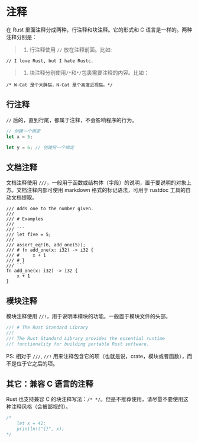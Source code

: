 # 注释

在 Rust 里面注释分成两种，行注释和块注释。它的形式和 C 语言是一样的。两种注释分别是：

> 1. 行注释使用 `//` 放在注释前面。比如:

```
// I love Rust, but I hate Rustc.
```

> 1. 块注释分别使用`/*`和`*/`包裹需要注释的内容。比如：

```
/* W-Cat 是个大胖猫，N-Cat 是个高度近视猫。*/
```

## 行注释

`//` 后的，直到行尾，都属于注释，不会影响程序的行为。

```rust
// 创建一个绑定
let x = 5;

let y = 6; // 创建另一个绑定
```

## 文档注释

文档注释使用 `///`，一般用于函数或结构体（字段）的说明，置于要说明的对象上方。文档注释内部可使用 markdown 格式的标记语法，可用于 rustdoc 工具的自动文档提取。

````
/// Adds one to the number given.
///
/// # Examples
///
/// ```
/// let five = 5;
///
/// assert_eq!(6, add_one(5));
/// # fn add_one(x: i32) -> i32 {
/// #     x + 1
/// # }
/// ```
fn add_one(x: i32) -> i32 {
    x + 1
}
````

## 模块注释

模块注释使用 `//!`，用于说明本模块的功能。一般置于模块文件的头部。

```rust
//! # The Rust Standard Library
//!
//! The Rust Standard Library provides the essential runtime
//! functionality for building portable Rust software.
```

PS: 相对于 `///`, `//!` 用来注释包含它的项（也就是说，crate，模块或者函数），而不是位于它之后的项。

## 其它：兼容 C 语言的注释

Rust 也支持兼容 C 的块注释写法：`/* */`。但是不推荐使用，请尽量不要使用这种注释风格（会被鄙视的）。

```rust
/*
    let x = 42;
    println!("{}", x);
*/
```
